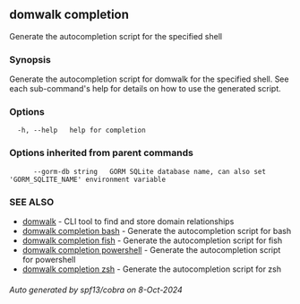 ## domwalk completion

Generate the autocompletion script for the specified shell

### Synopsis

Generate the autocompletion script for domwalk for the specified shell.
See each sub-command's help for details on how to use the generated script.


### Options

```
  -h, --help   help for completion
```

### Options inherited from parent commands

```
      --gorm-db string   GORM SQLite database name, can also set 'GORM_SQLITE_NAME' environment variable
```

### SEE ALSO

* [domwalk](domwalk.md)	 - CLI tool to find and store domain relationships
* [domwalk completion bash](domwalk_completion_bash.md)	 - Generate the autocompletion script for bash
* [domwalk completion fish](domwalk_completion_fish.md)	 - Generate the autocompletion script for fish
* [domwalk completion powershell](domwalk_completion_powershell.md)	 - Generate the autocompletion script for powershell
* [domwalk completion zsh](domwalk_completion_zsh.md)	 - Generate the autocompletion script for zsh

###### Auto generated by spf13/cobra on 8-Oct-2024
